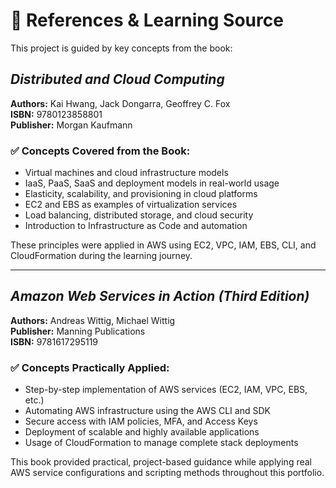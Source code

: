 # 📘 References & Learning Source

This project is guided by key concepts from the book:

## _Distributed and Cloud Computing_
**Authors:** Kai Hwang, Jack Dongarra, Geoffrey C. Fox  
**ISBN:** 9780123858801  
**Publisher:** Morgan Kaufmann

### ✅ Concepts Covered from the Book:
- Virtual machines and cloud infrastructure models
- IaaS, PaaS, SaaS and deployment models in real-world usage
- Elasticity, scalability, and provisioning in cloud platforms
- EC2 and EBS as examples of virtualization services
- Load balancing, distributed storage, and cloud security
- Introduction to Infrastructure as Code and automation

These principles were applied in AWS using EC2, VPC, IAM, EBS, CLI, and CloudFormation during the learning journey.


---

## _Amazon Web Services in Action (Third Edition)_
**Authors:** Andreas Wittig, Michael Wittig  
**Publisher:** Manning Publications  
**ISBN:** 9781617295119

### ✅ Concepts Practically Applied:
- Step-by-step implementation of AWS services (EC2, IAM, VPC, EBS, etc.)
- Automating AWS infrastructure using the AWS CLI and SDK
- Secure access with IAM policies, MFA, and Access Keys
- Deployment of scalable and highly available applications
- Usage of CloudFormation to manage complete stack deployments

This book provided practical, project-based guidance while applying real AWS service configurations and scripting methods throughout this portfolio.
